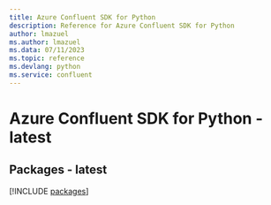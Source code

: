 ```yaml
---
title: Azure Confluent SDK for Python
description: Reference for Azure Confluent SDK for Python
author: lmazuel
ms.author: lmazuel
ms.data: 07/11/2023
ms.topic: reference
ms.devlang: python
ms.service: confluent
---
```

# Azure Confluent SDK for Python - latest
## Packages - latest
[!INCLUDE [packages](confluent-index.md)]
